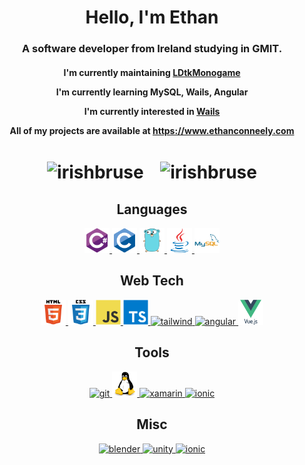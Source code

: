 <h1 align="center">Hello, I'm Ethan</h1>
<h3 align="center">A software developer from Ireland studying in GMIT.</h3>

<h4 align="center">
  <p>
    I'm currently maintaining
    <a href="https://github.com/IrishBruse/LDtkMonogame">LDtkMonogame</a>
  </p>
  <p>I'm currently learning <b> MySQL, Wails, Angular</b></p>
  <p>
    I'm currently interested in
    <a href="https://github.com/wailsapp/wails">Wails</a>
  </p>
  <p>
    All of my projects are available at
    <a href="https://www.ethanconneely.com">https://www.ethanconneely.com</a>
  </p>
</h4>

<div align="center">
    <h1>
      <img
        align="center"
        src="https://github-readme-stats.vercel.app/api?username=irishbruse&show_icons=true&locale=en&hide_rank=true&bg_color=00000000&theme=onedark&hide_border=true"
        alt="irishbruse"
      />
      &nbsp;&nbsp;
      <img
        align="center"
        src="https://github-readme-stats.vercel.app/api/top-langs?username=irishbruse&show_icons=true&locale=en&layout=compact&theme=onedark&bg_color=00000000&hide_border=true"
        alt="irishbruse"
      />
    </h1>
  </div>
  

<h2 align="center">Languages</h2>
<p align="center">
  <a href="https://docs.microsoft.com/en-us/dotnet/csharp/">
    <img
      src="https://raw.githubusercontent.com/devicons/devicon/master/icons/csharp/csharp-original.svg"
      alt="csharp"
      width="40"
      height="40"
    />
  </a>
  <a href="https://www.cprogramming.com/">
    <img
      src="https://raw.githubusercontent.com/devicons/devicon/master/icons/c/c-original.svg"
      alt="c"
      width="40"
      height="40"
    />
  </a>
  <a href="https://golang.org">
    <img
      src="https://raw.githubusercontent.com/devicons/devicon/master/icons/go/go-original.svg"
      alt="go"
      width="40"
      height="40"
    />
  </a>
  <a href="https://www.java.com">
    <img
      src="https://raw.githubusercontent.com/devicons/devicon/master/icons/java/java-original.svg"
      alt="java"
      width="40"
      height="40"
    />
  </a>
  <a href="https://www.mysql.com/">
    <img
      src="https://raw.githubusercontent.com/devicons/devicon/master/icons/mysql/mysql-original-wordmark.svg"
      alt="mysql"
      width="40"
      height="40"
    />
  </a>
</p>

<h2 align="center">Web Tech</h2>
<p align="center">
  <a href="https://www.w3.org/html/">
    <img
      src="https://raw.githubusercontent.com/devicons/devicon/master/icons/html5/html5-original-wordmark.svg"
      alt="html5"
      width="40"
      height="40"
    />
  </a>
  <a href="https://www.w3schools.com/css/">
    <img
      src="https://raw.githubusercontent.com/devicons/devicon/master/icons/css3/css3-original-wordmark.svg"
      alt="css3"
      width="40"
      height="40"
    />
  </a>
  <a href="https://developer.mozilla.org/en-US/docs/Web/JavaScript">
    <img
      src="https://raw.githubusercontent.com/devicons/devicon/master/icons/javascript/javascript-original.svg"
      alt="javascript"
      width="40"
      height="40"
    />
  </a>
  <a href="https://www.typescriptlang.org/">
    <img
      src="https://raw.githubusercontent.com/devicons/devicon/master/icons/typescript/typescript-original.svg"
      alt="typescript"
      width="40"
      height="40"
    />
  </a>
  <a href="https://tailwindcss.com/">
    <img
      src="https://www.vectorlogo.zone/logos/tailwindcss/tailwindcss-icon.svg"
      alt="tailwind"
      width="40"
      height="40"
    />
  </a>
  <a href="https://angular.io">
    <img
      src="https://angular.io/assets/images/logos/angular/angular.svg"
      alt="angular"
      width="40"
      height="40"
    />
  </a>
  <a href="https://vuejs.org/">
    <img
      src="https://raw.githubusercontent.com/devicons/devicon/master/icons/vuejs/vuejs-original-wordmark.svg"
      alt="vuejs"
      width="40"
      height="40"
    />
  </a>
</p>

<h2 align="center">Tools</h2>
<p align="center">
  <a href="https://git-scm.com/">
    <img
      src="https://www.vectorlogo.zone/logos/git-scm/git-scm-icon.svg"
      alt="git"
      width="40"
      height="40"
    />
  </a>
  <a href="https://www.linux.org/">
    <img
      src="https://raw.githubusercontent.com/devicons/devicon/master/icons/linux/linux-original.svg"
      alt="linux"
      width="40"
      height="40"
    />
  </a>
  <a href="https://dotnet.microsoft.com/apps/xamarin">
    <img
      src="https://raw.githubusercontent.com/detain/svg-logos/780f25886640cef088af994181646db2f6b1a3f8/svg/xamarin.svg"
      alt="xamarin"
      width="40"
      height="40"
    />
  </a>
  <a href="https://code.visualstudio.com/">
    <img
      src="https://external-content.duckduckgo.com/iu/?u=https%3A%2F%2Fexternal-preview.redd.it%2FWSuAcyz1u8MoF8cokXspkmOIn8oWXaE8JH-SGXbUUW0.png%3Fauto%3Dwebp%26s%3Da6abc62ecb4a08f2bf2f287b79c9bd93006791d1&f=1&nofb=1"
      alt="ionic"
      width="40"
      height="40"
    />
  </a>
</p>

<h2 align="center">Misc</h2>
<p align="center">
  <a href="https://www.blender.org/">
    <img
      src="https://download.blender.org/branding/community/blender_community_badge_white.svg"
      alt="blender"
      width="40"
      height="40"
    />
  </a>
  <a href="https://unity.com/">
    <img
      src="https://www.vectorlogo.zone/logos/unity3d/unity3d-icon.svg"
      alt="unity"
      width="40"
      height="40"
    />
  </a>
  <a href="https://ionicframework.com">
    <img
      src="https://upload.wikimedia.org/wikipedia/commons/d/d1/Ionic_Logo.svg"
      alt="ionic"
      width="40"
      height="40"
    />
  </a>
</p>

